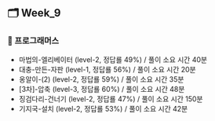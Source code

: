 ## 🗂️ Week_9

### 👾 프로그래머스

- 마법의-엘리베이터 (level-2, 정답룔 49%) / 풀이 소요 시간 40분
- 대충-만든-자판 (level-1, 정답룔 56%) / 풀이 소요 시간 20분
- 옹알이-(2) (level-2, 정답룔 59%) / 풀이 소요 시간 35분
- [3차]-압축 (level-3, 정답룔 60%) / 풀이 소요 시간 48분
- 징검다리-건너기 (level-2, 정답룔 47%) / 풀이 소요 시간 150분
- 기지국-설치 (level-2, 정답룔 53%) / 풀이 소요 시간 42분
